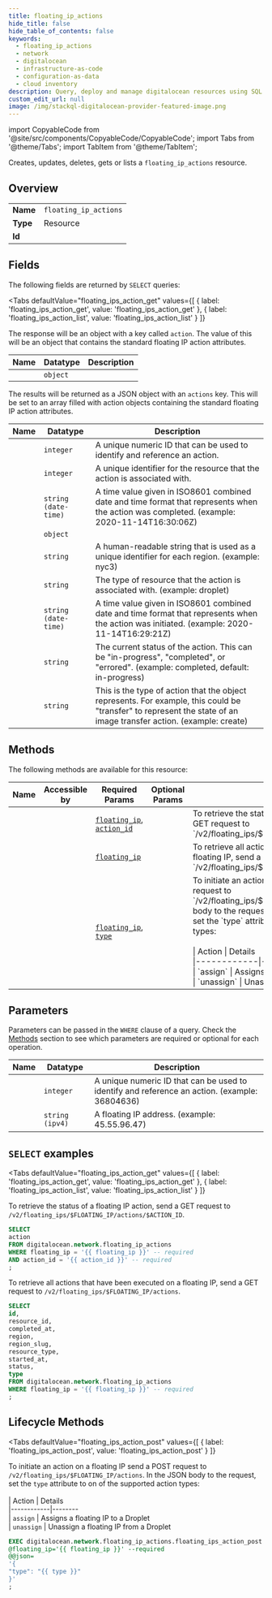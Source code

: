 ```yaml
--- 
title: floating_ip_actions
hide_title: false
hide_table_of_contents: false
keywords:
  - floating_ip_actions
  - network
  - digitalocean
  - infrastructure-as-code
  - configuration-as-data
  - cloud inventory
description: Query, deploy and manage digitalocean resources using SQL
custom_edit_url: null
image: /img/stackql-digitalocean-provider-featured-image.png
---
```


import CopyableCode from '@site/src/components/CopyableCode/CopyableCode';
import Tabs from '@theme/Tabs';
import TabItem from '@theme/TabItem';

Creates, updates, deletes, gets or lists a <code>floating_ip_actions</code> resource.

## Overview
<table><tbody>
<tr><td><b>Name</b></td><td><code>floating_ip_actions</code></td></tr>
<tr><td><b>Type</b></td><td>Resource</td></tr>
<tr><td><b>Id</b></td><td><CopyableCode code="digitalocean.network.floating_ip_actions" /></td></tr>
</tbody></table>

## Fields

The following fields are returned by `SELECT` queries:

<Tabs
    defaultValue="floating_ips_action_get"
    values={[
        { label: 'floating_ips_action_get', value: 'floating_ips_action_get' },
        { label: 'floating_ips_action_list', value: 'floating_ips_action_list' }
    ]}
>
<TabItem value="floating_ips_action_get">

The response will be an object with a key called `action`. The value of this will be an object that contains the standard floating IP action attributes.

<table>
<thead>
    <tr>
    <th>Name</th>
    <th>Datatype</th>
    <th>Description</th>
    </tr>
</thead>
<tbody>
<tr>
    <td><CopyableCode code="action" /></td>
    <td><code>object</code></td>
    <td></td>
</tr>
</tbody>
</table>
</TabItem>
<TabItem value="floating_ips_action_list">

The results will be returned as a JSON object with an `actions` key. This will be set to an array filled with action objects containing the standard floating IP action attributes.

<table>
<thead>
    <tr>
    <th>Name</th>
    <th>Datatype</th>
    <th>Description</th>
    </tr>
</thead>
<tbody>
<tr>
    <td><CopyableCode code="id" /></td>
    <td><code>integer</code></td>
    <td>A unique numeric ID that can be used to identify and reference an action.</td>
</tr>
<tr>
    <td><CopyableCode code="resource_id" /></td>
    <td><code>integer</code></td>
    <td>A unique identifier for the resource that the action is associated with.</td>
</tr>
<tr>
    <td><CopyableCode code="completed_at" /></td>
    <td><code>string (date-time)</code></td>
    <td>A time value given in ISO8601 combined date and time format that represents when the action was completed. (example: 2020-11-14T16:30:06Z)</td>
</tr>
<tr>
    <td><CopyableCode code="region" /></td>
    <td><code>object</code></td>
    <td></td>
</tr>
<tr>
    <td><CopyableCode code="region_slug" /></td>
    <td><code>string</code></td>
    <td>A human-readable string that is used as a unique identifier for each region. (example: nyc3)</td>
</tr>
<tr>
    <td><CopyableCode code="resource_type" /></td>
    <td><code>string</code></td>
    <td>The type of resource that the action is associated with. (example: droplet)</td>
</tr>
<tr>
    <td><CopyableCode code="started_at" /></td>
    <td><code>string (date-time)</code></td>
    <td>A time value given in ISO8601 combined date and time format that represents when the action was initiated. (example: 2020-11-14T16:29:21Z)</td>
</tr>
<tr>
    <td><CopyableCode code="status" /></td>
    <td><code>string</code></td>
    <td>The current status of the action. This can be "in-progress", "completed", or "errored". (example: completed, default: in-progress)</td>
</tr>
<tr>
    <td><CopyableCode code="type" /></td>
    <td><code>string</code></td>
    <td>This is the type of action that the object represents. For example, this could be "transfer" to represent the state of an image transfer action. (example: create)</td>
</tr>
</tbody>
</table>
</TabItem>
</Tabs>

## Methods

The following methods are available for this resource:

<table>
<thead>
    <tr>
    <th>Name</th>
    <th>Accessible by</th>
    <th>Required Params</th>
    <th>Optional Params</th>
    <th>Description</th>
    </tr>
</thead>
<tbody>
<tr>
    <td><a href="#floating_ips_action_get"><CopyableCode code="floating_ips_action_get" /></a></td>
    <td><CopyableCode code="select" /></td>
    <td><a href="#parameter-floating_ip"><code>floating_ip</code></a>, <a href="#parameter-action_id"><code>action_id</code></a></td>
    <td></td>
    <td>To retrieve the status of a floating IP action, send a GET request to `/v2/floating_ips/$FLOATING_IP/actions/$ACTION_ID`.</td>
</tr>
<tr>
    <td><a href="#floating_ips_action_list"><CopyableCode code="floating_ips_action_list" /></a></td>
    <td><CopyableCode code="select" /></td>
    <td><a href="#parameter-floating_ip"><code>floating_ip</code></a></td>
    <td></td>
    <td>To retrieve all actions that have been executed on a floating IP, send a GET request to `/v2/floating_ips/$FLOATING_IP/actions`.</td>
</tr>
<tr>
    <td><a href="#floating_ips_action_post"><CopyableCode code="floating_ips_action_post" /></a></td>
    <td><CopyableCode code="exec" /></td>
    <td><a href="#parameter-floating_ip"><code>floating_ip</code></a>, <a href="#parameter-type"><code>type</code></a></td>
    <td></td>
    <td>To initiate an action on a floating IP send a POST request to<br />`/v2/floating_ips/$FLOATING_IP/actions`. In the JSON body to the request,<br />set the `type` attribute to on of the supported action types:<br /><br />| Action     | Details<br />|------------|--------<br />| `assign`   | Assigns a floating IP to a Droplet<br />| `unassign` | Unassign a floating IP from a Droplet<br /></td>
</tr>
</tbody>
</table>

## Parameters

Parameters can be passed in the `WHERE` clause of a query. Check the [Methods](#methods) section to see which parameters are required or optional for each operation.

<table>
<thead>
    <tr>
    <th>Name</th>
    <th>Datatype</th>
    <th>Description</th>
    </tr>
</thead>
<tbody>
<tr id="parameter-action_id">
    <td><CopyableCode code="action_id" /></td>
    <td><code>integer</code></td>
    <td>A unique numeric ID that can be used to identify and reference an action. (example: 36804636)</td>
</tr>
<tr id="parameter-floating_ip">
    <td><CopyableCode code="floating_ip" /></td>
    <td><code>string (ipv4)</code></td>
    <td>A floating IP address. (example: 45.55.96.47)</td>
</tr>
</tbody>
</table>

## `SELECT` examples

<Tabs
    defaultValue="floating_ips_action_get"
    values={[
        { label: 'floating_ips_action_get', value: 'floating_ips_action_get' },
        { label: 'floating_ips_action_list', value: 'floating_ips_action_list' }
    ]}
>
<TabItem value="floating_ips_action_get">

To retrieve the status of a floating IP action, send a GET request to `/v2/floating_ips/$FLOATING_IP/actions/$ACTION_ID`.

```sql
SELECT
action
FROM digitalocean.network.floating_ip_actions
WHERE floating_ip = '{{ floating_ip }}' -- required
AND action_id = '{{ action_id }}' -- required
;
```
</TabItem>
<TabItem value="floating_ips_action_list">

To retrieve all actions that have been executed on a floating IP, send a GET request to `/v2/floating_ips/$FLOATING_IP/actions`.

```sql
SELECT
id,
resource_id,
completed_at,
region,
region_slug,
resource_type,
started_at,
status,
type
FROM digitalocean.network.floating_ip_actions
WHERE floating_ip = '{{ floating_ip }}' -- required
;
```
</TabItem>
</Tabs>


## Lifecycle Methods

<Tabs
    defaultValue="floating_ips_action_post"
    values={[
        { label: 'floating_ips_action_post', value: 'floating_ips_action_post' }
    ]}
>
<TabItem value="floating_ips_action_post">

To initiate an action on a floating IP send a POST request to<br />`/v2/floating_ips/$FLOATING_IP/actions`. In the JSON body to the request,<br />set the `type` attribute to on of the supported action types:<br /><br />| Action     | Details<br />|------------|--------<br />| `assign`   | Assigns a floating IP to a Droplet<br />| `unassign` | Unassign a floating IP from a Droplet<br />

```sql
EXEC digitalocean.network.floating_ip_actions.floating_ips_action_post 
@floating_ip='{{ floating_ip }}' --required 
@@json=
'{
"type": "{{ type }}"
}'
;
```
</TabItem>
</Tabs>
